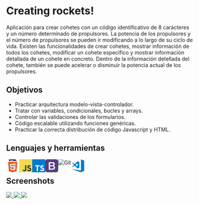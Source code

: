 # Creating rockets!
Aplicación para crear cohetes con un código identificativo de 8 carácteres y un número determinado de propulsores. La potencia de los propulsores y el número de propulsores se pueden ir modificando a lo largo de su ciclo de vida. Existen las funcionalidades de crear cohetes, mostrar información de todos los cohetes, modificar un cohete específico y mostrar información detallada de un cohete en concreto. Dentro de la información detellada del cohete, también se puede acelerar o disminuir la potencia actual de los propulsores.


## Objetivos
* Practicar arquitectura modelo-vista-controlador.
* Tratar con variables, condicionales, bucles y arrays.
* Controlar las validaciones de los formularios.
* Código escalable utilizando funciones genéricas.
* Practicar la correcta distribución de código Javascript y HTML.

## Lenguajes y herramientas
<img align="left" alt="HTML5" width="35px" src="https://raw.githubusercontent.com/github/explore/80688e429a7d4ef2fca1e82350fe8e3517d3494d/topics/html/html.png"/>
<img align="left" alt="JavaScript" width="35px" src="https://raw.githubusercontent.com/github/explore/80688e429a7d4ef2fca1e82350fe8e3517d3494d/topics/javascript/javascript.png"/>
<img align="left" alt="TypeScript" width="35px" src="https://raw.githubusercontent.com/github/explore/80688e429a7d4ef2fca1e82350fe8e3517d3494d/topics/typescript/typescript.png"/>
<img align="left" alt="Bootstrap" width="35px" src="https://raw.githubusercontent.com/github/explore/80688e429a7d4ef2fca1e82350fe8e3517d3494d/topics/bootstrap/bootstrap.png"/>
<img align="left" alt="Git" width="35px" src="https://www.vectorlogo.zone/logos/git-scm/git-scm-icon.svg"/>
<img align="left" alt="Visual Studio Code" width="35px" src="https://raw.githubusercontent.com/github/explore/80688e429a7d4ef2fca1e82350fe8e3517d3494d/topics/visual-studio-code/visual-studio-code.png"/><br/>


## Screenshots
<a href="https://github.com/mcasal">
  <img height="250em" src="https://user-images.githubusercontent.com/60666104/115692588-6a906280-a35f-11eb-8e72-42468bd328a9.png"/>
  <img height="250em" src="https://user-images.githubusercontent.com/60666104/115692592-6bc18f80-a35f-11eb-98d2-b3ee0880613a.png"/>
  <img height="250em" src="https://user-images.githubusercontent.com/60666104/115692596-6c5a2600-a35f-11eb-972b-05e15ad5e712.png"/>
</a>
